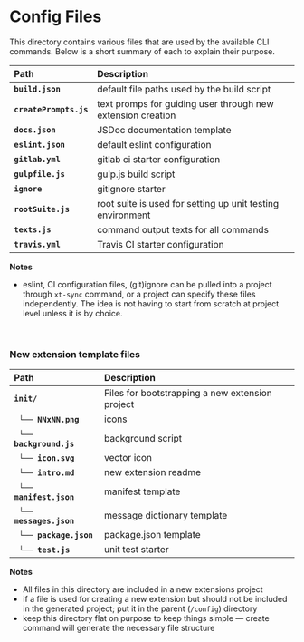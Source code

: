 # Config Files

This directory contains various files that are used by the available CLI commands. Below is a short summary of each to explain their purpose.

Path | Description
:--- | :---
**`build.json`** |  default file paths used by the build script
**`createPrompts.js`** | text promps for guiding user through new extension creation
**`docs.json`** | JSDoc documentation template
**`eslint.json`** | default eslint configuration
**`gitlab.yml`** | gitlab ci starter configuration
**`gulpfile.js`** | gulp.js build script
**`ignore`** | gitignore starter
**`rootSuite.js`** | root suite is used for setting up unit testing environment
**`texts.js`** | command output texts for all commands
**`travis.yml`** | Travis CI starter configuration

**Notes**

- eslint, CI configuration files, (git)ignore can be pulled into a project through `xt-sync` command, or a project can specify these files independently.
  The idea is not having to start from scratch at project level unless it is by choice. 

<br/>  
  
### New extension template files

Path | Description
:--- | :---
**`init/`** | Files for bootstrapping a new extension project 
 &nbsp; **`└── NNxNN.png`** | icons
 &nbsp; **`└── background.js`** | background script
 &nbsp; **`└── icon.svg`** | vector icon
 &nbsp; **`└── intro.md`** | new extension readme
 &nbsp; **`└── manifest.json`** | manifest template
 &nbsp; **`└── messages.json`** | message dictionary template
 &nbsp; **`└── package.json`** | package.json template
 &nbsp; **`└── test.js`** | unit test starter

**Notes**

- All files in this directory are included in a new extensions project
- if a file is used for creating a new extension but should
    not be included in the generated project; put it in the parent (`/config`)
    directory
- keep this directory flat on purpose to keep things simple &mdash; create command will generate
  the necessary file structure     
    
